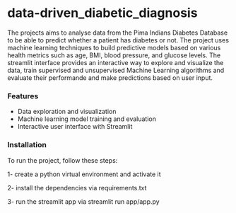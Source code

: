 # data-driven_diabetic_diagnosis

The projects aims to analyse data from the Pima Indians Diabetes Database to be able to predict whether a patient has diabetes or not. The project uses machine learning techniques to build predictive models based on various health metrics such as age, BMI, blood pressure, and glucose levels.
The streamlit interface provides an interactive way to explore and visualize the data, train supervised and unsupervised Machine Learning algorithms and evaluate their performande and make predictions based on user input.

### Features
- Data exploration and visualization
- Machine learning model training and evaluation
- Interactive user interface with Streamlit

### Installation
To run the project, follow these steps:

1- create a python virtual environment and activate it

2- install the dependencies via requirements.txt

3- run the streamlit app via streamlit run app/app.py
